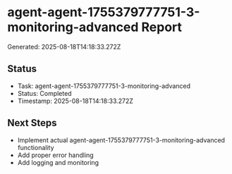 # agent-agent-1755379777751-3-monitoring-advanced Report

Generated: 2025-08-18T14:18:33.272Z

## Status
- Task: agent-agent-1755379777751-3-monitoring-advanced
- Status: Completed
- Timestamp: 2025-08-18T14:18:33.272Z

## Next Steps
- Implement actual agent-agent-1755379777751-3-monitoring-advanced functionality
- Add proper error handling
- Add logging and monitoring
